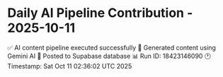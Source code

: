 # Daily AI Pipeline Contribution - 2025-10-11

✅ AI content pipeline executed successfully
🤖 Generated content using Gemini AI
💾 Posted to Supabase database
📊 Run ID: 18423146090
🕐 Timestamp: Sat Oct 11 02:36:02 UTC 2025

